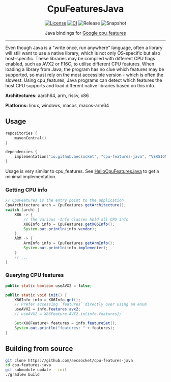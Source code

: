 <div align="center">

# CpuFeaturesJava
[![License](https://img.shields.io/github/license/aecsocket/cpu-features-java)](LICENSE)
[![CI](https://img.shields.io/github/actions/workflow/status/aecsocket/cpu-features-java/build.yml)](https://github.com/aecsocket/cpu-features-java/actions/workflows/build.yml)
![Release](https://img.shields.io/maven-central/v/io.github.aecsocket/cpu-features-java?label=release)
![Snapshot](https://img.shields.io/nexus/s/io.github.aecsocket/cpu-features-jni?label=snapshot&server=https%3A%2F%2Fs01.oss.sonatype.org)

Java bindings for [Google cpu_features](https://github.com/google/cpu_features)

---

</div>

Even though Java is a "write once, run anywhere" language, often a library will still want to use a native library,
which is not only OS-specific but also host-specific. These libraries may be compiled with different CPU flags enabled,
such as AVX2 or F16C, to utilise different CPU features. When loading a library from Java, the program has no clue
which features may be supported, so must rely on the most accessible version - which is often the slowest. Using
cpu_features, Java programs can detect which features the host CPU supports and load different native libraries based
on this info.

**Architectures:** aarch64, arm, riscv, x86

**Platforms:** linux, windows, macos, macos-arm64

## Usage

```kotlin
repositories {
    mavenCentral()
}

dependencies {
    implementation("io.github.aecsocket", "cpu-features-java", "VERSION")
}
```

Usage is very similar to cpu_features. See [HelloCpuFeatures.java](src/test/java/cpufeatures/HelloCpuFeatures.java)
to get a minimal implementation.

### Getting CPU info

```java
// CpuFeatures is the entry point to the application
CpuArchitecture arch = CpuFeatures.getArchitecture();
switch (arch) {
    X86 -> {
        // The various -Info classes hold all CPU info
        X86Info info = CpuFeatures.getX86Info();
        System.out.println(info.vendor);
    }
    ARM -> {
        ArmInfo info = CpuFeatures.getArmInfo();
        System.out.println(info.implementer);
    }
    // ...
}
```

### Querying CPU features

```java
public static boolean useAVX2 = false;

public static void init() {
    X86Info info = X86Info.get();
    // Prefer accessing `features` directly over using an enum
    useAVX2 = info.features.avx2;
    // useAVX2 = X86Feature.AVX2.in(info.features);

    Set<X86Feature> features = info.featureSet();
    System.out.println("features: " + features);
}
```

## Building from source

```sh
git clone https://github.com/aecsocket/cpu-features-java
cd cpu-features-java
git submodule update --init
./gradlew build
```

